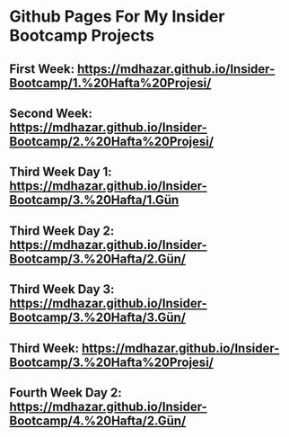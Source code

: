 # Github Pages For My Insider Bootcamp Projects

## First Week: <https://mdhazar.github.io/Insider-Bootcamp/1.%20Hafta%20Projesi/>

## Second Week: <https://mdhazar.github.io/Insider-Bootcamp/2.%20Hafta%20Projesi/>

## Third Week Day 1: <https://mdhazar.github.io/Insider-Bootcamp/3.%20Hafta/1.Gün>

## Third Week Day 2: <https://mdhazar.github.io/Insider-Bootcamp/3.%20Hafta/2.Gün/>

## Third Week Day 3: <https://mdhazar.github.io/Insider-Bootcamp/3.%20Hafta/3.Gün/>

## Third Week: <https://mdhazar.github.io/Insider-Bootcamp/3.%20Hafta%20Projesi/>

## Fourth Week Day 2: <https://mdhazar.github.io/Insider-Bootcamp/4.%20Hafta/2.Gün/>
